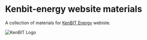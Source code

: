 # Kenbit-energy website materials
A collection of materials for [KenBIT Energy](https://kenbit-energy.pl/) webiste.

![KenBIT Logo][logo]

[logo]: https://kenbit-energy.pl/wp-content/uploads/2024/08/Logo-KenBIT-poziome-zaote-tagline-290x57.png "Logo"

